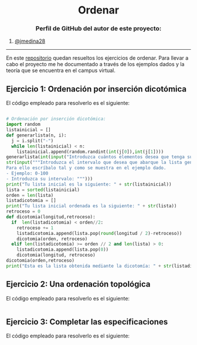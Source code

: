 <h1 align="center">Ordenar</h1>

<h3 align="center">Perfil de GitHub del autor de este proyecto:</h3>

1. [@jmedina28](https://github.com/jmedina28)

---
En este [repositorio](https://github.com/jmedina28/EjerciciosOrdenar) quedan resueltos los ejercicios de ordenar. Para llevar a cabo el proyecto me he documentado a través de los ejemplos dados y la teoría que se encuentra en el campus virtual.

## Ejercicio 1: Ordenación por inserción dicotómica

El código empleado para resolverlo es el siguiente:

```python

# Ordenación por inserción dicotómica:
import random
listainicial = []
def generarlista(n, i):
  j = i.split("-")
  while len(listainicial) < n:
    listainicial.append(random.randint(int(j[0]),int(j[1])))
generarlista(int(input("Introduzca cuántos elementos desea que tenga su lista: ")), 
str(input("""Introduzca el intervalo que desea que abarque la lista generada. 
Para ello escríbalo tal y como se muestra en el ejemplo dado.
- Ejemplo: 0-100
- Introduzca su intervalo: """)))
print("Tu lista inicial es la siguiente: " + str(listainicial))
lista = sorted(listainicial)
orden = len(lista)
listadicotomia = []
print("Tu lista inicial ordenada es la siguiente: " + str(lista))
retroceso = 0
def dicotomia(longitud,retroceso):
  if  len(listadicotomia) < orden//2:
    retroceso += 1  
    listadicotomia.append(lista.pop(round(longitud / 2)-retroceso))
    dicotomia(orden, retroceso)
  elif len(listadicotomia) >= orden // 2 and len(lista) > 0:
    listadicotomia.append(lista.pop(0))
    dicotomia(longitud, retroceso)
dicotomia(orden,retroceso)
print("Esta es la lista obtenida mediante la dicotomía: " + str(listadicotomia))
```

## Ejercicio 2: Una ordenación topológica

El código empleado para resolverlo es el siguiente:
 
 ```python
 
```
## Ejercicio 3: Completar las especificaciones

El código empleado para resolverlo es el siguiente:
 
 ```python

```
